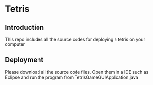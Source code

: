 # Tetris
## Introduction
This repo includes all the source codes for deploying a tetris on your computer
## Deployment
Please download all the source code files. Open them in a IDE such as Eclipse and run the program from TetrisGameGUIApplication.java 
